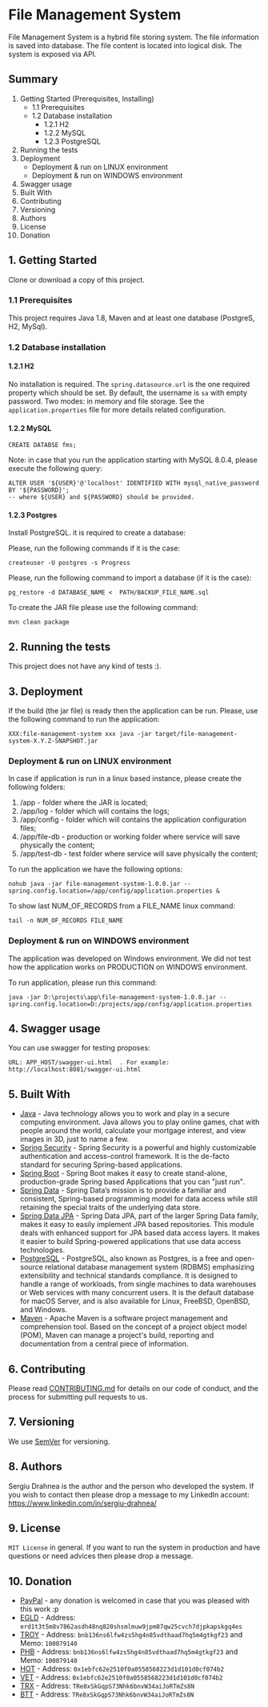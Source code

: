 # File Management System

File Management System is a hybrid file storing system. The file information is saved into database.
The file content is located into logical disk. The system is exposed via API.

## Summary
1. Getting Started (Prerequisites, Installing)
    - 1.1 Prerequisites
    - 1.2 Database installation
        - 1.2.1 H2
        - 1.2.2 MySQL
        - 1.2.3 PostgreSQL
2. Running the tests
3. Deployment
   - Deployment & run on LINUX environment
   - Deployment & run on WINDOWS environment
4. Swagger usage
5. Built With
6. Contributing
7. Versioning
8. Authors
9. License
10. Donation

## 1. Getting Started

Clone or download a copy of this project.

### 1.1 Prerequisites

This project requires Java 1.8, Maven and at least one database (PostgreS, H2, MySql).

### 1.2 Database installation

#### 1.2.1 H2
No installation is required.
The `spring.datasource.url` is the one required property which should be set. By default, the 
username is `sa` with empty password. Two modes: in memory and file storage. See the `application.properties`
file for more details related configuration.

#### 1.2.2 MySQL 

```
CREATE DATABSE fms;
```

Note: in case that you run the application starting with MySQL 8.0.4, please execute the following query:
```
ALTER USER '${USER}'@'localhost' IDENTIFIED WITH mysql_native_password BY '${PASSWORD}';
-- where ${USER} and ${PASSWORD} should be provided. 
```

#### 1.2.3 Postgres
Install PostgreSQL. it is required to create a database:

Please, run the following commands if it is the case:
```
createuser -U postgres -s Progress
```

Please, run the following command to import a database (if it is the case):
```
pg_restore -d DATABASE_NAME <  PATH/BACKUP_FILE_NAME.sql
```

To create the JAR file please use the following command:
```
mvn clean package
```

## 2. Running the tests

This project does not have any kind of tests :).

## 3. Deployment

If the build (the jar file) is ready then the application can be run. Please, use the following command to run the application:
```
XXX:file-management-system xxx java -jar target/file-management-system-X.Y.Z-SNAPSHOT.jar
```
### Deployment & run on LINUX environment
In case if application is run in a linux based instance, please create the following folders:
1. /app         - folder where the JAR is located;
2. /app/log     - folder which will contains the logs;
3. /app/config  - folder which will contains the application configuration files;
4. /app/file-db - production or working folder where service will save physically the content;
5. /app/test-db - test folder where service will save physically the content;

To run the application we have the following options:
```
nohub java -jar file-management-system-1.0.0.jar --spring.config.location=/app/config/application.properties &
```

To show last NUM_OF_RECORDS from a FILE_NAME linux command:
```
tail -n NUM_OF_RECORDS FILE_NAME
```

### Deployment & run on WINDOWS environment
The application was developed on Windows environment. 
We did not test how the application works on PRODUCTION on WINDOWS environment.

To run application, please run this command:
```
java -jar D:\projects\app\file-management-system-1.0.0.jar --spring.config.location=D:/projects/app/config/application.properties
```

## 4. Swagger usage
You can use swagger for testing proposes:
```
URL: APP_HOST/swagger-ui.html  . For example:  http://localhost:8081/swagger-ui.html
```

## 5. Built With

* [Java](https://www.java.com/en/download/) - Java technology allows you to work and play in a secure computing environment. Java allows you to play online games, chat with people around the world, calculate your mortgage interest, and view images in 3D, just to name a few.
* [Spring Security](https://spring.io/projects/spring-security) - Spring Security is a powerful and highly customizable authentication and access-control framework. It is the de-facto standard for securing Spring-based applications.
* [Spring Boot](https://spring.io/projects/spring-boot) - Spring Boot makes it easy to create stand-alone, production-grade Spring based Applications that you can "just run".
* [Spring Data](https://spring.io/projects/spring-data) - Spring Data’s mission is to provide a familiar and consistent, Spring-based programming model for data access while still retaining the special traits of the underlying data store.
* [Spring Data JPA](https://spring.io/projects/spring-data-jpa) - Spring Data JPA, part of the larger Spring Data family, makes it easy to easily implement JPA based repositories. This module deals with enhanced support for JPA based data access layers. It makes it easier to build Spring-powered applications that use data access technologies.
* [PostgreSQL](https://www.postgresql.org/) - PostgreSQL, also known as Postgres, is a free and open-source relational database management system (RDBMS) emphasizing extensibility and technical standards compliance. It is designed to handle a range of workloads, from single machines to data warehouses or Web services with many concurrent users. It is the default database for macOS Server, and is also available for Linux, FreeBSD, OpenBSD, and Windows. 
* [Maven](https://maven.apache.org/) - Apache Maven is a software project management and comprehension tool. Based on the concept of a project object model (POM), Maven can manage a project's build, reporting and documentation from a central piece of information. 

## 6. Contributing

Please read [CONTRIBUTING.md](CONTRIBUTING.md) for details on our code of conduct, and the process for submitting pull requests to us.

## 7. Versioning

We use [SemVer](http://semver.org/) for versioning.

## 8. Authors
Sergiu Drahnea is the author and the person who developed the system. If you wish to contact 
then please drop a message to my LinkedIn account: https://www.linkedin.com/in/sergiu-drahnea/

## 9. License
`MIT License` in general. 
If you want to run the system in production and have questions or need advices then please drop a message.

## 10. Donation
* [PayPal](https://www.paypal.me/sdrahnea) - any donation is welcomed in case that you was pleased with this work :p
* [EGLD](http://elrond.com/) - Address: `erd1t3t5m8v7862asdh48nq820shsmlmuw9jpm87qw25cvch7djpkapskgq4es`
* [TROY](https://troytrade.com/) - Address: `bnb136ns6lfw4zs5hg4n85vdthaad7hq5m4gtkgf23` and Memo: `100079140`
* [PHB](https://phoenix.global/) - Address: `bnb136ns6lfw4zs5hg4n85vdthaad7hq5m4gtkgf23` and Memo: `100079140`
* [HOT](https://holochain.org/) - Address: `0x1ebfc62e2510f0a0558568223d1d101d0cf074b2`
* [VET](https://www.vechain.org/) - Address: `0x1ebfc62e2510f0a0558568223d1d101d0cf074b2`
* [TRX](https://tron.network/) - Address: `TRe8xSkGqpS73Nhk6bnvW34aiJoRTmZs8N`
* [BTT](https://www.bittorrent.com/token/btt/) - Address: `TRe8xSkGqpS73Nhk6bnvW34aiJoRTmZs8N`
